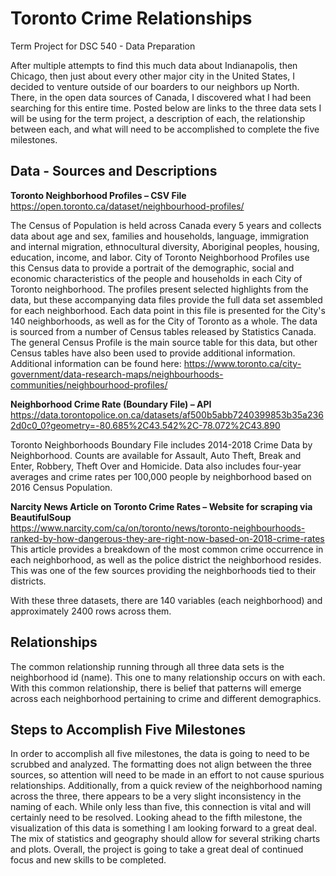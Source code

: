 # Toronto Crime Relationships
Term Project for DSC 540 - Data Preparation

After multiple attempts to find this much data about Indianapolis, then Chicago, then just about every other major city in the United States, I decided to venture outside of our boarders to our neighbors up North. There, in the open data sources of Canada, I discovered what I had been searching for this entire time. Posted below are links to the three data sets I will be using for the term project, a description of each, the relationship between each, and what will need to be accomplished to complete the five milestones. 

## Data - Sources and Descriptions   
**Toronto Neighborhood Profiles – CSV File**    
https://open.toronto.ca/dataset/neighbourhood-profiles/  
 
The Census of Population is held across Canada every 5 years and collects data about age and sex, families and households, language, immigration and internal migration, ethnocultural diversity, Aboriginal peoples, housing, education, income, and labor. City of Toronto Neighborhood Profiles use this Census data to provide a portrait of the demographic, social and economic characteristics of the people and households in each City of Toronto neighborhood. The profiles present selected highlights from the data, but these accompanying data files provide the full data set assembled for each neighborhood. Each data point in this file is presented for the City's 140 neighborhoods, as well as for the City of Toronto as a whole. The data is sourced from a number of Census tables released by Statistics Canada. The general Census Profile is the main source table for this data, but other Census tables have also been used to provide additional information. Additional information can be found here: https://www.toronto.ca/city-government/data-research-maps/neighbourhoods-communities/neighbourhood-profiles/  

**Neighborhood Crime Rate (Boundary File) – API**   
https://data.torontopolice.on.ca/datasets/af500b5abb7240399853b35a2362d0c0_0?geometry=-80.685%2C43.542%2C-78.072%2C43.890  
 
Toronto Neighborhoods Boundary File includes 2014-2018 Crime Data by Neighborhood. Counts are available for Assault, Auto Theft, Break and Enter, Robbery, Theft Over and Homicide. Data also includes four-year averages and crime rates per 100,000 people by neighborhood based on 2016 Census Population.  

**Narcity News Article on Toronto Crime Rates – Website for scraping via BeautifulSoup**    
https://www.narcity.com/ca/on/toronto/news/toronto-neighbourhoods-ranked-by-how-dangerous-they-are-right-now-based-on-2018-crime-rates  
This article provides a breakdown of the most common crime occurrence in each neighborhood, as well as the police district the neighborhood resides. This was one of the few sources providing the neighborhoods tied to their districts.  

With these three datasets, there are 140 variables (each neighborhood) and approximately 2400 rows across them.  

## Relationships  
The common relationship running through all three data sets is the neighborhood id (name). This one to many relationship occurs on with each. With this common relationship, there is belief that patterns will emerge across each neighborhood pertaining to crime and different demographics.   

## Steps to Accomplish Five Milestones   
In order to accomplish all five milestones, the data is going to need to be scrubbed and analyzed. The formatting does not align between the three sources, so attention will need to be made in an effort to not cause spurious relationships. Additionally, from a quick review of the neighborhood naming across the three, there appears to be a very slight inconsistency in the naming of each. While only less than five, this connection is vital and will certainly need to be resolved. Looking ahead to the fifth milestone, the visualization of this data is something I am looking forward to a great deal. The mix of statistics and geography should allow for several striking charts and plots. Overall, the project is going to take a great deal of continued focus and new skills to be completed. 
